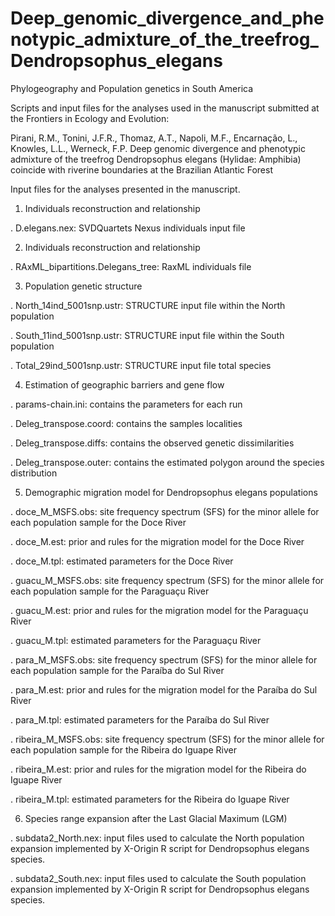 # Deep_genomic_divergence_and_phenotypic_admixture_of_the_treefrog_Dendropsophus_elegans


Phylogeography and Population genetics in South America

Scripts and input files for the analyses used in the manuscript submitted at the Frontiers in Ecology and Evolution:

Pirani, R.M., Tonini, J.F.R., Thomaz, A.T., Napoli, M.F., Encarnação, L., Knowles, L.L., Werneck, F.P.
Deep genomic divergence and phenotypic admixture of the treefrog Dendropsophus elegans (Hylidae: Amphibia) coincide with riverine boundaries at the Brazilian Atlantic Forest


Input files for the analyses presented in the manuscript.

1. Individuals reconstruction and relationship

  . D.elegans.nex: SVDQuartets Nexus individuals input file

2. Individuals reconstruction and relationship
  
  . RAxML_bipartitions.Delegans_tree: RaxML individuals file

3. Population genetic structure
  
  . North_14ind_5001snp.ustr: STRUCTURE input file within the North population
  
  . South_11ind_5001snp.ustr: STRUCTURE input file within the South population
  
  . Total_29ind_5001snp.ustr: STRUCTURE input file total species

4. Estimation of geographic barriers and gene flow
  
  . params-chain.ini: contains the parameters for each run
  
  . Deleg_transpose.coord: contains the samples localities
  
  . Deleg_transpose.diffs: contains the observed genetic dissimilarities
  
  . Deleg_transpose.outer: contains the estimated polygon around the species distribution

5. Demographic migration model for Dendropsophus elegans populations
  
  . doce_M_MSFS.obs: site frequency spectrum (SFS) for the minor allele for each population sample for the Doce River
  
  . doce_M.est: prior and rules for the migration model for the Doce River
  
  . doce_M.tpl: estimated parameters for the Doce River
  
  . guacu_M_MSFS.obs: site frequency spectrum (SFS) for the minor allele for each population sample for the Paraguaçu River
  
  . guacu_M.est: prior and rules for the migration model for the Paraguaçu River
  
  . guacu_M.tpl: estimated parameters for the Paraguaçu River
  
  . para_M_MSFS.obs: site frequency spectrum (SFS) for the minor allele for each population sample for the Paraíba do Sul River
  
  . para_M.est: prior and rules for the migration model for the Paraíba do Sul River
  
  . para_M.tpl: estimated parameters for the Paraíba do Sul River
  
  . ribeira_M_MSFS.obs: site frequency spectrum (SFS) for the minor allele for each population sample for the Ribeira do Iguape River
  
  . ribeira_M.est: prior and rules for the migration model for the Ribeira do Iguape River
  
  . ribeira_M.tpl: estimated parameters for the Ribeira do Iguape River


6. Species range expansion after the Last Glacial Maximum (LGM)
  
  . subdata2_North.nex: input files used to calculate the North population expansion implemented by X-Origin R script for Dendropsophus elegans species. 
  
  . subdata2_South.nex: input files used to calculate the South population expansion implemented by X-Origin R script for Dendropsophus elegans species. 
